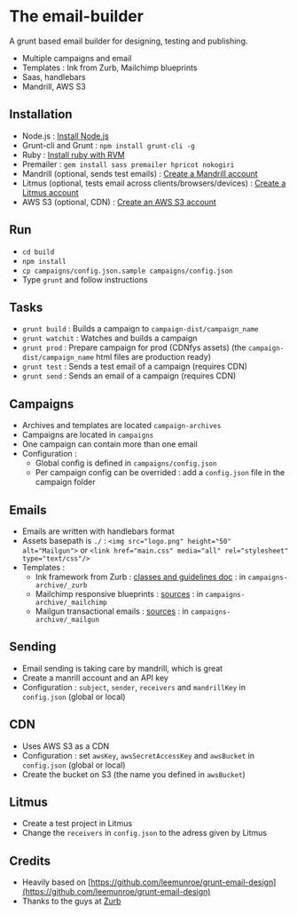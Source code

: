 The email-builder
=================

A grunt based email builder for designing, testing and publishing.

- Multiple campaigns and email
- Templates : Ink from Zurb, Mailchimp blueprints
- Saas, handlebars
- Mandrill, AWS S3

Installation
------------
- Node.js : [Install Node.js](https://github.com/joyent/node/wiki/Installing-Node.js-via-package-manager)
- Grunt-cli and Grunt : ```npm install grunt-cli -g```
- Ruby : [Install ruby with RVM](https://rvm.io/rvm/install)
- Premailer : ```gem install sass premailer hpricot nokogiri```
- Mandrill (optional, sends test emails) : [Create a Mandrill account](https://mandrillapp.com)
- Litmus (optional, tests email across clients/browsers/devices) : [Create a Litmus account](https://litmus.com) 
- AWS S3 (optional, CDN) : [Create an AWS S3 account](http://aws.amazon.com/s3)

Run
---
- ```cd build```
- ```npm install```
- ```cp campaigns/config.json.sample campaigns/config.json```
- Type ```grunt``` and follow instructions

Tasks
-----
- ```grunt build``` : Builds a campaign to ```campaign-dist/campaign_name```
- ```grunt watchit``` : Watches and builds a campaign
- ```grunt prod``` : Prepare campaign for prod (CDNfys assets) (the ```campaign-dist/campaign_name``` html files are production ready)
- ```grunt test``` : Sends a test email of a campaign (requires CDN)
- ```grunt send``` : Sends an email of a campaign (requires CDN)

Campaigns
---------
- Archives and templates are located ```campaign-archives```
- Campaigns are located in ```campaigns```
- One campaign can contain more than one email
- Configuration : 
    - Global config is defined in ```campaigns/config.json```
    - Per campaign config can be overrided : add a ```config.json``` file in the campaign folder

Emails
------
- Emails are written with handlebars format
- Assets basepath is ```./``` : ```<img src="logo.png" height="50" alt="Mailgun">``` or ```<link href="main.css" media="all" rel="stylesheet" type="text/css"/>```
- Templates : 
    - Ink framework from Zurb : [classes and guidelines doc](http://zurb.com/ink/docs.php) : in ```campaigns-archive/_zurb```
    - Mailchimp responsive blueprints : [sources](https://github.com/mailchimp/Email-Blueprints) : in ```campaigns-archive/_mailchimp```
    - Mailgun transactional emails : [sources](https://github.com/mailgun/transactional-email-templates) : in ```campaigns-archive/_mailgun```

Sending
-------
- Email sending is taking care by mandrill, which is great
- Create a manrill account and an API key
- Configuration : ```subject```, ```sender```, ```receivers``` and ```mandrillKey``` in ```config.json``` (global or local)

CDN
---
- Uses AWS S3 as a CDN
- Configuration : set ```awsKey```, ```awsSecretAccessKey``` and ```awsBucket``` in ```config.json``` (global or local)
- Create the bucket on S3 (the name you defined in ```awsBucket```)

Litmus
------
- Create a test project in Litmus
- Change the ```receivers``` in ```config.json``` to the adress given by Litmus

Credits
-------
- Heavily based on [https://github.com/leemunroe/grunt-email-design](https://github.com/leemunroe/grunt-email-design)
- Thanks to the guys at [Zurb](http://zurb.com/)
